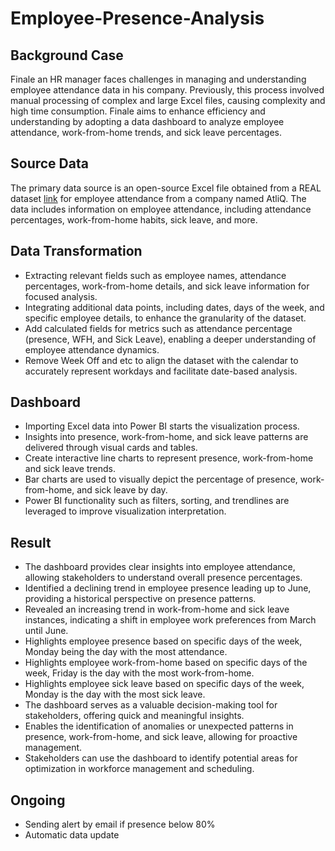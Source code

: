 # Employee-Presence-Analysis

## **Background Case**

Finale an HR manager faces challenges in managing and understanding employee attendance data in his company. Previously, this process involved manual processing of complex and large Excel files, causing complexity and high time consumption. Finale aims to enhance efficiency and understanding by adopting a data dashboard to analyze employee attendance, work-from-home trends, and sick leave percentages.

## **Source Data**

The primary data source is an open-source Excel file obtained from a REAL dataset [link](https://files.codebasics.io/uploads/resources/resume-project-data-analytics/Attendance) for employee attendance from a company named AtliQ. The data includes information on employee attendance, including attendance percentages, work-from-home habits, sick leave, and more.

## **Data Transformation**

- Extracting relevant fields such as employee names, attendance percentages, work-from-home details, and sick leave information for focused analysis.
- Integrating additional data points, including dates, days of the week, and specific employee details, to enhance the granularity of the dataset.
- Add calculated fields for metrics such as attendance percentage (presence, WFH, and Sick Leave), enabling a deeper understanding of employee attendance dynamics.
- Remove Week Off and etc to align the dataset with the calendar to accurately represent workdays and facilitate date-based analysis.

## Dashboard

- Importing Excel data into Power BI starts the visualization process.
- Insights into presence, work-from-home, and sick leave patterns are delivered through visual cards and tables.
- Create interactive line charts to represent presence, work-from-home and sick leave trends.
- Bar charts are used to visually depict the percentage of presence, work-from-home, and sick leave by day.
- Power BI functionality such as filters, sorting, and trendlines are leveraged to improve visualization interpretation.

## Result

- The dashboard provides clear insights into employee attendance, allowing stakeholders to understand overall presence percentages.
- Identified a declining trend in employee presence leading up to June, providing a historical perspective on presence patterns.
- Revealed an increasing trend in work-from-home and sick leave instances, indicating a shift in employee work preferences from March until June.
- Highlights employee  presence based on specific days of the week, Monday being the day with the most attendance.
- Highlights employee work-from-home based on specific days of the week, Friday is the day with the most work-from-home.
- Highlights employee sick leave based on specific days of the week, Monday is the day with the most sick leave.
- The dashboard serves as a valuable decision-making tool for stakeholders, offering quick and meaningful insights.
- Enables the identification of anomalies or unexpected patterns in presence, work-from-home, and sick leave, allowing for proactive management.
- Stakeholders can use the dashboard to identify potential areas for optimization in workforce management and scheduling.

## Ongoing
- Sending alert by email if presence below 80%
- Automatic data update
